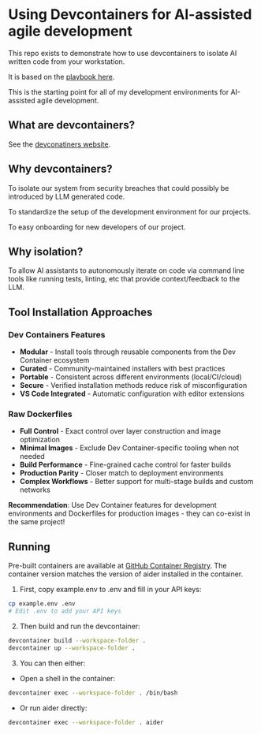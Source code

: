# Using Devcontainers for AI-assisted agile development

This repo exists to demonstrate how to use devcontainers
to isolate AI written code from your workstation.

It is based on the [playbook here](https://github.com/mikegehard/ai-assisted-agile-development/blob/main/playbooks/ai-generated-code-execution.md).

This is the starting point for all of my development environments for
AI-assisted agile development.

## What are devcontainers?
See the [devconatiners website](https://containers.dev/).

## Why devcontainers?

To isolate our system from security breaches that could possibly be introduced
by LLM generated code.

To standardize the setup of the development environment for our projects.

To easy onboarding for new developers of our project.

## Why isolation?

To allow AI assistants to autonomously iterate on code via command line
tools like running tests, linting, etc that provide context/feedback
to the LLM.

## Tool Installation Approaches

### Dev Containers Features
- **Modular** - Install tools through reusable components from the Dev Container ecosystem
- **Curated** - Community-maintained installers with best practices
- **Portable** - Consistent across different environments (local/CI/cloud)
- **Secure** - Verified installation methods reduce risk of misconfiguration
- **VS Code Integrated** - Automatic configuration with editor extensions

### Raw Dockerfiles
- **Full Control** - Exact control over layer construction and image optimization
- **Minimal Images** - Exclude Dev Container-specific tooling when not needed
- **Build Performance** - Fine-grained cache control for faster builds
- **Production Parity** - Closer match to deployment environments
- **Complex Workflows** - Better support for multi-stage builds and custom networks

**Recommendation**: Use Dev Container features for development environments and Dockerfiles for production images - they can co-exist in the same project!

## Running

Pre-built containers are available at [GitHub Container Registry](https://github.com/mikegehard/devcontainers-for-isolation/pkgs/container/devcontainers-for-isolation). 
The container version matches the version of aider installed in the container.

1. First, copy example.env to .env and fill in your API keys:
```bash
cp example.env .env
# Edit .env to add your API keys
```

2. Then build and run the devcontainer:
```bash
devcontainer build --workspace-folder .
devcontainer up --workspace-folder .
```

3. You can then either:
- Open a shell in the container:
```bash
devcontainer exec --workspace-folder . /bin/bash
```
- Or run aider directly:
```bash
devcontainer exec --workspace-folder . aider
```
